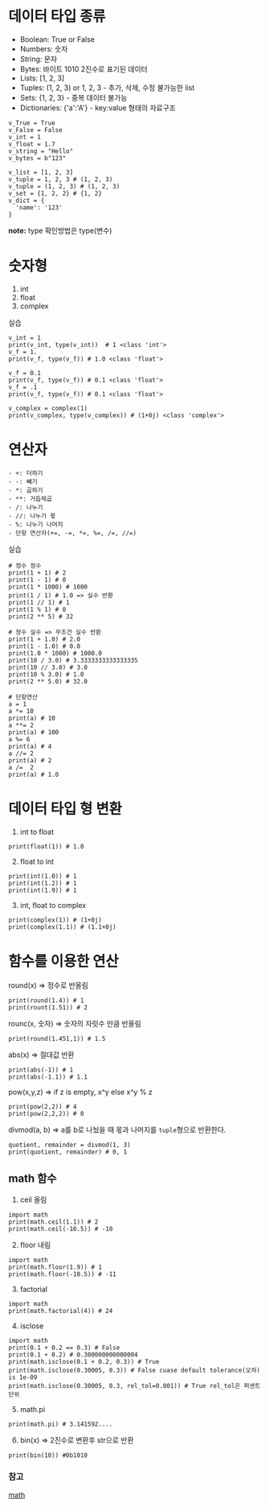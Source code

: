 # 데이터 타입 종류
- Boolean: True or False
- Numbers: 숫자
- String: 문자
- Bytes: 바이트 1010 2진수로 표기된 데이터
- Lists: [1, 2, 3]
- Tuples: (1, 2, 3) or 1, 2, 3 - 추가, 삭제, 수정 불가능한 list
- Sets: {1, 2, 3} - 중복 데이터 불가능
- Dictionaries: {'a':'A'} - key:value 형태의 자료구조


```
v_True = True
v_False = False
v_int = 1
v_float = 1.7
v_string = "Hello"
v_bytes = b"123"

v_list = [1, 2, 3]
v_tuple = 1, 2, 3 # (1, 2, 3)
v_tuple = (1, 2, 3) # (1, 2, 3)
v_set = {1, 2, 2} # {1, 2}
v_dict = {
  'name': '123'
}
```
**note:** type 확인방법은 type(변수)

# 숫자형
1. int
2. float
3. complex

실습
```
v_int = 1
print(v_int, type(v_int))  # 1 <class 'int'>
v_f = 1.
print(v_f, type(v_f)) # 1.0 <class 'float'>

v_f = 0.1
print(v_f, type(v_f)) # 0.1 <class 'float'>
v_f = .1
print(v_f, type(v_f)) # 0.1 <class 'float'>

v_complex = complex(1)
print(v_complex, type(v_complex)) # (1+0j) <class 'complex'>
```

# 연산자
```
- +: 더하기
- -: 빼기
- *: 곱하기
- **: 거듭제곱
- /: 나누기
- //: 나누기 몫
- %: 나누기 나머지
- 단항 연산자(+=, -=, *=, %=, /=, //=)
```

실습
```
# 정수 정수
print(1 + 1) # 2
print(1 - 1) # 0
print(1 * 1000) # 1000
print(1 / 1) # 1.0 => 실수 반환
print(1 // 1) # 1
print(1 % 1) # 0 
print(2 ** 5) # 32

# 정수 실수 => 무조건 실수 반환
print(1 + 1.0) # 2.0
print(1 - 1.0) # 0.0
print(1.0 * 1000) # 1000.0
print(10 / 3.0) # 3.3333333333333335
print(10 // 3.0) # 3.0
print(10 % 3.0) # 1.0
print(2 ** 5.0) # 32.0

# 단항연산
a = 1
a *= 10
print(a) # 10
a **= 2 
print(a) # 100
a %= 6
print(a) # 4
a //= 2 
print(a) # 2
a /=  2 
print(a) # 1.0
```


# 데이터 타입 형 변환
1. int to float
```
print(float(1)) # 1.0
```
2. float to int
```
print(int(1.0)) # 1
print(int(1.2)) # 1
print(int(1.9)) # 1
```
3. int, float to complex
```
print(complex(1)) # (1+0j)
print(complex(1.1)) # (1.1+0j)
```

# 함수를 이용한 연산
round(x) => 정수로 반올림
```
print(round(1.4)) # 1
print(rount(1.51)) # 2
```
rounc(x, 숫자) => 숫자의 자릿수 만큼 반올림
```
print(round(1.451,1)) # 1.5
```
abs(x) => 절대값 반환
```
print(abs(-1)) # 1
print(abs(-1.1)) # 1.1
```
pow(x,y,z) => if z is empty, x^y else x^y % z
```
print(pow(2,2)) # 4
print(pow(2,2,2)) # 0
```

divmod(a, b) => a를 b로 나눴을 때 몫과 나머지를 `tuple`형으로 반환한다.
```
quotient, remainder = divmod(1, 3)
print(quotient, remainder) # 0, 1
```

## math 함수
1. ceil 올림
```
import math
print(math.ceil(1.1)) # 2
print(math.ceil(-10.5)) # -10
```
2. floor 내림
```
import math
print(math.floor(1.9)) # 1
print(math.floor(-10.5)) # -11
```
3. factorial
```
import math
print(math.factorial(4)) # 24
```
4. isclose
```
import math
print(0.1 + 0.2 == 0.3) # False
print(0.1 + 0.2) # 0.300000000000004
print(math.isclose(0.1 + 0.2, 0.3)) # True
print(math.isclose(0.30005, 0.3)) # False cuase default tolerance(오차) is 1e-09
print(math.isclose(0.30005, 0.3, rel_tol=0.001)) # True rel_tol은 퍼센트 단위
```
5. math.pi
```
print(math.pi) # 3.141592....
```
6. bin(x) => 2진수로 변환후 str으로 반환
```
print(bin(10)) #0b1010
```


### 참고
[math](https://docs.python.org/3/library/math.html)

